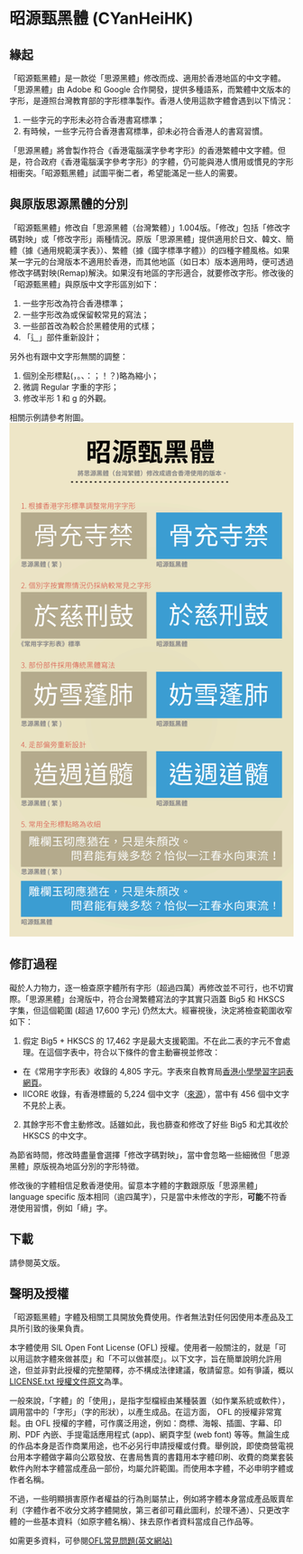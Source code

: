 昭源甄黑體 (CYanHeiHK)
====================

## 緣起

「昭源甄黑體」是一款從「思源黑體」修改而成、適用於香港地區的中文字體。「思源黑體」由 Adobe 和 Google 合作開發，提供多種語系，而繁體中文版本的字形，是遵照台灣教育部的字形標準製作。香港人使用這款字體會遇到以下情況：

1. 一些字元的字形未必符合香港書寫標準；
2. 有時候，一些字元符合香港書寫標準，卻未必符合香港人的書寫習慣。

「思源黑體」將會製作符合《香港電腦漢字參考字形》的香港繁體中文字體。但是，符合政府《香港電腦漢字參考字形》的字體，仍可能與港人慣用或慣見的字形相衝突。「昭源甄黑體」試圖平衡二者，希望能滿足一些人的需要。

## 與原版思源黑體的分別

「昭源甄黑體」修改自「思源黑體（台灣繁體）」1.004版。「修改」包括「修改字碼對映」或「修改字形」兩種情況。原版「思源黑體」提供適用於日文、韓文、簡體（據《通用規範漢字表》）、繁體（據《國字標準字體》）的四種字體風格。如果某一字元的台灣版本不適用於香港，而其他地區（如日本）版本適用時，便可透過修改字碼對映(Remap)解決。如果沒有地區的字形適合，就要修改字形。修改後的「昭源甄黑體」與原版中文字形區別如下：

1. 一些字形改為符合香港標準；
2. 一些字形改為或保留較常見的寫法；
3. 一些部首改為較合於黑體使用的式樣；
4. 「辶」部件重新設計； 

另外也有跟中文字形無關的調整：

1. 個別全形標點(，。、：；！？)略為縮小；
2. 微調 Regular 字重的字形；
3. 修改半形 1 和 g 的外觀。    

相關示例請參考附圖。
![Font intro](doc/images/intro.png?raw=true "About this font, in Chinese")

## 修訂過程

礙於人力物力，逐一檢查原字體所有字形（超過四萬）再修改並不可行，也不切實際。「思源黑體」台灣版中，符合台灣繁體寫法的字其實只涵蓋 Big5 和 HKSCS 字集，但這個範圍 (超過 17,600 字元) 仍然太大。經審視後，決定將檢查範圍收窄如下： 

1. 假定 Big5 + HKSCS 的 17,462 字是最大支援範圍。不在此二表的字元不會處理。在這個字表中，符合以下條件的會主動審視並修改：
  - 在《常用字字形表》收錄的 4,805 字元。字表來自教育局[香港小學學習字詞表網頁](http://www.edbchinese.hk/lexlist_ch/index.htm)。
  - IICORE 收錄，有香港標籤的 5,224 個中文字（[來源](http://www.unicode.org/L2/L2010/10375-02n4153-files/IICORE.txt)），當中有 456 個中文字不見於上表。
2. 其餘字形不會主動修改。話雖如此，我也篩查和修改了好些 Big5 和尤其收於 HKSCS 的中文字。   

為節省時間，修改時盡量會選擇「修改字碼對映」，當中會忽略一些細微但「思源黑體」原版視為地區分別的字形特徵。

修改後的字體相信足敷香港使用。留意本字體的字數跟原版「思源黑體」language specific 版本相同（逾四萬字），只是當中未修改的字形，**可能**不符香港使用習慣，例如「縎」字。

## 下載

請參閱英文版。

## 聲明及授權

「昭源甄黑體」字體及相關工具開放免費使用。作者無法對任何因使用本產品及工具所引致的後果負責。

本字體使用 SIL Open Font License (OFL) 授權。使用者一般關注的，就是「可以用這款字體來做甚麼」和「不可以做甚麼」。以下文字，旨在簡單說明允許用途，但並非對此授權的完整闡釋，亦不構成法律建議，敬請留意。如有爭議，概以[LICENSE.txt 授權文件原文](LICENSE.txt)為準。

一般來說，「字體」的「使用」，是指字型檔經由某種裝置（如作業系統或軟件），調用當中的「字形」（字的形狀），以產生成品。在這方面， OFL 的授權非常寬鬆。由 OFL 授權的字體，可作廣泛用途，例如：商標、海報、插圖、字幕、印刷、PDF 內嵌、手提電話應用程式 (app)、網頁字型 (web font) 等等。無論生成的作品本身是否作商業用途，也不必另行申請授權或付費。舉例說，即使商營電視台用本字體做字幕向公眾發放、在書局售賣的書籍用本字體印刷、收費的商業套裝軟件內附本字體當成產品一部份，均屬允許範圍。而使用本字體，不必申明字體或作者名稱。

不過，一些明顯損害原作者權益的行為則屬禁止，例如將字體本身當成產品販賣牟利（字體作者不收分文將字體開放，第三者卻可藉此圖利，於理不通）、只更改字體的一些基本資料（如原字體名稱）、抹去原作者資料當成自己作品等。

如需更多資料，可參閱[OFL常見問題(英文網站)](http://scripts.sil.org/cms/scripts/page.php?item_id=OFL-FAQ_web)
